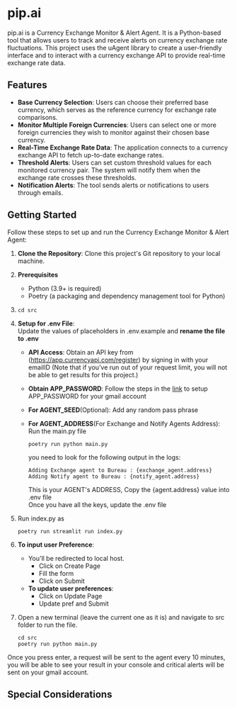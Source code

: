 # pip.ai
pip.ai is a Currency Exchange Monitor & Alert Agent. It is a Python-based tool that allows users to track and receive alerts on currency exchange rate fluctuations. This project uses the uAgent library to create a user-friendly interface and to interact with a currency exchange API to provide real-time exchange rate data.

## Features
* **Base Currency Selection**: Users can choose their preferred base currency, which serves as the reference currency for exchange rate comparisons.
* **Monitor Multiple Foreign Currencies**: Users can select one or more foreign currencies they wish to monitor against their chosen base currency.
* **Real-Time Exchange Rate Data**: The application connects to a currency exchange API to fetch up-to-date exchange rates.
* **Threshold Alerts**: Users can set custom threshold values for each monitored currency pair. The system will notify them when the exchange rate crosses these thresholds.
* **Notification Alerts**: The tool sends alerts or notifications to users through emails.

## Getting Started
Follow these steps to set up and run the Currency Exchange Monitor & Alert Agent:
1. **Clone the Repository**: Clone this project's Git repository to your local machine.
2. **Prerequisites**
     * Python (3.9+ is required)
     * Poetry (a packaging and dependency management tool for Python)
3. ```
   cd src
   ```
4. **Setup for .env File**:<br>
Update the values of placeholders in .env.example and **rename the file to .env**
    * **API Access**: Obtain an API key from (https://app.currencyapi.com/register) by signing in with your emailID
      (Note that if you’ve run out of your request limit, you will not be able to get results for this project.)
    * **Obtain APP_PASSWORD**: Follow the steps in the [link](https://support.google.com/accounts/answer/185833?hl=en) to setup APP_PASSWORD for your gmail account<br>
    * **For AGENT_SEED**(Optional): Add any random pass phrase
    * **For AGENT_ADDRESS**(For Exchange and Notify Agents Address): Run the main.py file
        ```
        poetry run python main.py
        ```
        you need to look for the following output in the logs:<br>
        ```
        Adding Exchange agent to Bureau : {exchange_agent.address}
        Adding Notify agent to Bureau : {notify_agent.address}
        ```
      
        This is your AGENT's ADDRESS, Copy the {agent.address} value into .env file <br>
Once you have all the keys, update the .env file
5. Run index.py as
     ```
     poetry run streamlit run index.py
     ```
6. **To input user Preference**:<br>
    * You'll be redirected to local host.
      * Click on Create Page
      * Fill the form
      * Click on Submit
    * **To update user preferences**:
      * Click on Update Page
      * Update pref and Submit

7. Open a new terminal (leave the current one as it is) and navigate to src folder to run the file.
    ```
    cd src
    poetry run python main.py
    ```
Once you press enter, a request will be sent to the agent every 10 minutes, you will be able to see your result in your console and critical alerts will be sent on your gmail account. 

      
  
## Special Considerations


     




